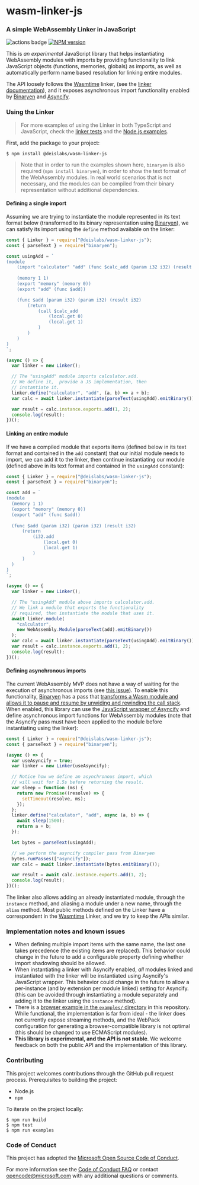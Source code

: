 # wasm-linker-js

### A simple WebAssembly Linker in JavaScript

![actions badge][actions-badge] [![NPM version][npm-image]][npm]

This is _an experimental_ JavaScript library that helps instantiating
WebAssembly modules with imports by providing functionality to link JavaScript
objects (functions, memories, globals) as imports, as well as automatically
perform name based resolution for linking entire modules.

The API loosely follows the [Wasmtime][wasmtime] linker, (see the [linker
documentation][wasmtime-linker]), and it exposes asynchronous import
functionality enabled by [Binaryen][binaryen] and [Asyncify][asyncify].

### Using the Linker

> For more examples of using the Linker in both TypeScript and JavaScript, check
> the [linker tests][linker-tests] and the [Node.js examples][node-examples].

First, add the package to your project:

```plaintext
$ npm install @deislabs/wasm-linker-js
```

> Note that in order to run the examples shown here, `binaryen` is also required
> (`npm install binaryen`), in order to show the text format of the WebAssembly
> modules. In real world scenarios that is not necessary, and the modules can be
> compiled from their binary representation without additional dependencies.

#### Defining a single import

Assuming we are trying to instantiate the module represented in its text format
below (transformed to its binary representation using [Binaryen][binaryen]), we
can satisfy its import using the `define` method available on the linker:

```js
const { Linker } = require("@deislabs/wasm-linker-js");
const { parseText } = require("binaryen");

const usingAdd = `
(module
    (import "calculator" "add" (func $calc_add (param i32 i32) (result i32)))
  
    (memory 1 1)
    (export "memory" (memory 0))
    (export "add" (func $add))

    (func $add (param i32) (param i32) (result i32)
        (return
            (call $calc_add
                (local.get 0)
                (local.get 1)
            )
        )
    )
)
`;

(async () => {
  var linker = new Linker();

  // The "usingAdd" module imports calculator.add.
  // We define it,  provide a JS implementation, then
  // instantiate it.
  linker.define("calculator", "add", (a, b) => a + b);
  var calc = await linker.instantiate(parseText(usingAdd).emitBinary());

  var result = calc.instance.exports.add(1, 2);
  console.log(result);
})();
```

#### Linking an entire module

If we have a compiled module that exports items (defined below in its text
format and contained in the `add` constant) that our initial module needs to
import, we can add it to the linker, then continue instantiating our module
(defined above in its text format and contained in the `usingAdd` constant):

```js
const { Linker } = require("@deislabs/wasm-linker-js");
const { parseText } = require("binaryen");

const add = `
(module
  (memory 1 1)
  (export "memory" (memory 0))
  (export "add" (func $add))
  
  (func $add (param i32) (param i32) (result i32)
      (return
          (i32.add
              (local.get 0)
              (local.get 1)
          )
      )
  )
)
`;

(async () => {
  var linker = new Linker();

  // The "usingAdd" module above imports calculator.add.
  // We link a module that exports the functionality
  // required, then instantiate the module that uses it.
  await linker.module(
    "calculator",
    new WebAssembly.Module(parseText(add).emitBinary())
  );
  var calc = await linker.instantiate(parseText(usingAdd).emitBinary());
  var result = calc.instance.exports.add(1, 2);
  console.log(result);
})();
```

#### Defining asynchronous imports

The current WebAssembly MVP does not have a way of waiting for the execution of
asynchronous imports (see [this issue][async-wasm-issue]). To enable this
functionality, [Binaryen][binaryen] has a pass that [transforms a Wasm module
and allows it to pause and resume by unwiding and rewinding the call
stack][asyncify-blog]. When enabled, this library can use the [JavaScript
wrapper of Asyncify][asyncify] and define asynchronous import functions for
WebAssembly modules (note that the Asyncify pass must have been applied to the
module before instantiating using the linker):

```js
const { Linker } = require("@deislabs/wasm-linker-js");
const { parseText } = require("binaryen");

(async () => {
  var useAsyncify = true;
  var linker = new Linker(useAsyncify);

  // Notice how we define an asynchronous import, which
  // will wait for 1.5s before returning the result.
  var sleep = function (ms) {
    return new Promise((resolve) => {
      setTimeout(resolve, ms);
    });
  };
  linker.define("calculator", "add", async (a, b) => {
    await sleep(1500);
    return a + b;
  });

  let bytes = parseText(usingAdd);

  // we perform the asyncify compiler pass from Binaryen
  bytes.runPasses(["asyncify"]);
  var calc = await linker.instantiate(bytes.emitBinary());

  var result = await calc.instance.exports.add(1, 2);
  console.log(result);
})();
```

The linker also allows adding an already instantiated module, through the
`instance` method, and aliasing a module under a new name, through the `alias`
method. Most public methods defined on the Linker have a correspondent in the
[Wasmtime][wasmtime] Linker, and we try to keep the APIs similar.

### Implementation notes and known issues

- When defining multiple import items with the same name, the last one takes
  precedence (the existing items are replaced). This behavior could change in
  the future to add a configurable property defining whether import shadowing
  should be allowed.
- When instantiating a linker with Asyncify enabled, _all_ modules linked and
  instantiated with the linker will be instantiated using Asyncify's JavaScript
  wrapper. This behavior could change in the future to allow a per-instance (and
  by extension per module linked) setting for Asyncify. (this can be avoided
  through instantiating a module separately and adding it to the linker using
  the `instance` method).
- There is a [browser example in the `examples/` directory][browser-demo] in
  this repository. While functional, the implementation is far from ideal - the
  linker does not currently expose streaming methods, and the WebPack
  configuration for generating a browser-compatible library is not optimal (this
  should be changed to use ECMAScript modules).
- **This library is experimental, and the API is not stable**. We welcome
  feedback on both the public API and the implementation of this library.

### Contributing

This project welcomes contributions through the GitHub pull request process.
Prerequisites to building the project:

- Node.js
- `npm`

To iterate on the project locally:

```plaintext
$ npm run build
$ npm test
$ npm run examples
```

### Code of Conduct

This project has adopted the
[Microsoft Open Source Code of Conduct](https://opensource.microsoft.com/codeofconduct/).

For more information see the
[Code of Conduct FAQ](https://opensource.microsoft.com/codeofconduct/faq/) or
contact [opencode@microsoft.com](mailto:opencode@microsoft.com) with any
additional questions or comments.

[wasmtime]: https://github.com/bytecodealliance/wasmtime
[wasmtime-linker]: https://docs.rs/wasmtime/0.21.0/wasmtime/
[binaryen]: https://github.com/WebAssembly/binaryen
[asyncify]: https://github.com/GoogleChromeLabs/asyncify
[async-wasm-issue]: https://github.com/WebAssembly/design/issues/720
[asyncify-blog]: https://kripken.github.io/blog/wasm/2019/07/16/asyncify.html
[browser-demo]: examples/index.html
[node-examples]: examples/node-example.js
[linker-tests]: tests/linker.ts
[npm-image]: https://badge.fury.io/js/%40deislabs%2Fwasm-linker-js.svg
[npm]: https://www.npmjs.com/package/@deislabs/wasm-linker-js
[actions-badge]:
  https://github.com/deislabs/wasm-linker-js/workflows/Build%20and%20Test/badge.svg
